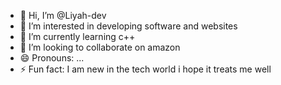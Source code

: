 - 👋 Hi, I’m @Liyah-dev
- 👀 I’m interested in developing software and websites
- 🌱 I’m currently learning c++
- 💞️ I’m looking to collaborate on amazon
- 😄 Pronouns: ...
- ⚡ Fun fact: I am new in the tech world i hope it treats me well

<!---
Liyah-dev/Liyah-dev is a ✨ special ✨ repository because its `README.md` (this file) appears on your GitHub profile.
You can click the Preview link to take a look at your changes.
--->
